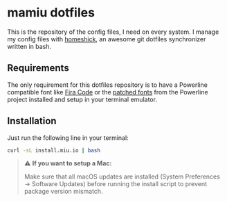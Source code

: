 # mamiu dotfiles

This is the repository of the config files, I need on every system.
I manage my config files with [homeshick](https://github.com/andsens/homeshick), an awesome git dotfiles synchronizer written in bash.

## Requirements

The only requirement for this dotfiles repository is to have a Powerline compatible font like [Fira Code](https://github.com/tonsky/FiraCode) or the [patched fonts](https://github.com/powerline/fonts) from the Powerline project installed and setup in your terminal emulator.

## Installation

Just run the following line in your terminal:

```bash
curl -sL install.miu.io | bash
```

> :warning: **If you want to setup a Mac:**
>
> Make sure that all macOS updates are installed (System Preferences → Software Updates) before running the install script to prevent package version mismatch.
